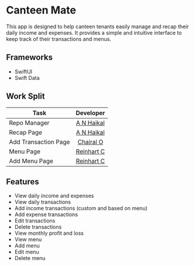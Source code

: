 # Canteen Mate
This app is designed to help canteen tenants easily manage and recap their daily income and expenses. It provides a simple and intuitive interface to keep track of their transactions and menus.


## Frameworks
- SwiftUI
- Swift Data


## Work Split

| Task                      | Developer                                    |
| ------------------------- |:--------------------------------------------:|
| Repo Manager              | [A N Haikal](https://github.com/InMyDream21) |
| Recap Page                | [A N Haikal](https://github.com/InMyDream21) |
| Add Transaction Page      | [Chairal O](https://github.com/lariach)      |
| Menu Page                 | [Reinhart C](https://github.com/reinhart-c)  |
| Add Menu Page             | [Reinhart C](https://github.com/reinhart-c)  |


## Features
- View daily income and expenses
- View daily transactions
- Add income transactions (custom and based on menu)
- Add expense transactions
- Edit transactions
- Delete transactions
- View monthly profit and loss
- View menu
- Add menu
- Edit menu
- Delete menu
